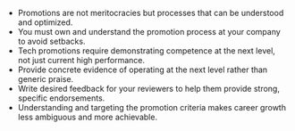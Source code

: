 - Promotions are not meritocracies but processes that can be understood and optimized.
- You must own and understand the promotion process at your company to avoid setbacks.
- Tech promotions require demonstrating competence at the next level, not just current high performance.
- Provide concrete evidence of operating at the next level rather than generic praise.
- Write desired feedback for your reviewers to help them provide strong, specific endorsements.
- Understanding and targeting the promotion criteria makes career growth less ambiguous and more achievable.